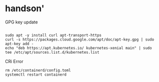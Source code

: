 # handson'


GPG key update
```

sudo apt -y install curl apt-transport-https
curl -s https://packages.cloud.google.com/apt/doc/apt-key.gpg | sudo apt-key add -
echo "deb https://apt.kubernetes.io/ kubernetes-xenial main" | sudo tee /etc/apt/sources.list.d/kubernetes.list

```

CRi Error

```
rm /etc/containerd/config.toml
systemctl restart containerd

```
